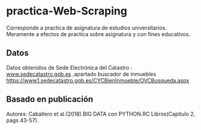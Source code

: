 # practica-Web-Scraping
Corresponde a practica de asignatura de estudios universitarios. Meramente a efectos de practica sobre asignatura y con fines educativos.
## Datos 
Datos obtenidos de Sede Electrónica del Catastro : www.sedecatastro.gob.es ,apartado buscador de inmuebles https://www1.sedecatastro.gob.es/CYCBienInmueble/OVCBusqueda.aspx

## Basado en publicación
Autores: Caballero et al.(2018).BIG DATA con PYTHON.RC Libros(Capítulo 2, pags 43-57).

